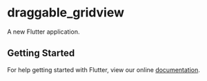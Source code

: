 # draggable_gridview

A new Flutter application.

## Getting Started

For help getting started with Flutter, view our online
[documentation](https://flutter.io/).
